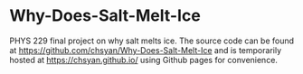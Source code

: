 # Why-Does-Salt-Melt-Ice
PHYS 229 final project on why salt melts ice. The source code can be found at https://github.com/chsyan/Why-Does-Salt-Melt-Ice and is temporarily hosted at https://chsyan.github.io/ using Github pages for convenience.
